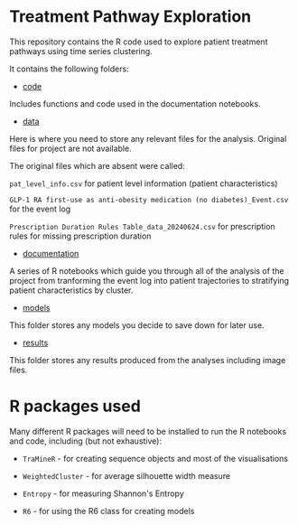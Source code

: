 # Treatment Pathway Exploration

This repository contains the R code used to explore patient treatment pathways using time series clustering.

It contains the following folders:

-   [code](./code)

Includes functions and code used in the documentation notebooks.

-   [data](./data)

Here is where you need to store any relevant files for the analysis. Original files for project are not available.

The original files which are absent were called:

`pat_level_info.csv` for patient level information (patient characteristics)

`GLP-1 RA first-use as anti-obesity medication (no diabetes)_Event.csv` for the event log

`Prescription Duration Rules Table_data_20240624.csv` for prescription rules for missing prescription duration

-   [documentation](./documentation)

A series of R notebooks which guide you through all of the analysis of the project from tranforming the event log into patient trajectories to stratifying patient characteristics by cluster.

-   [models](./models)

This folder stores any models you decide to save down for later use.

-   [results](./results)

This folder stores any results produced from the analyses including image files.

# R packages used

Many different R packages will need to be installed to run the R notebooks and code, including (but not exhaustive):

-   `TraMineR` - for creating sequence objects and most of the visualisations

-   `WeightedCluster` - for average silhouette width measure

-   `Entropy` - for measuring Shannon's Entropy

-   `R6` - for using the R6 class for creating models
